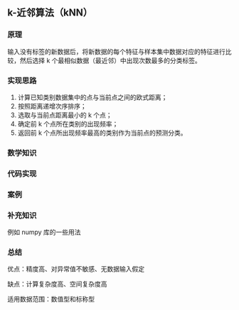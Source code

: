 ## k-近邻算法（kNN）

### 原理

输入没有标签的新数据后，将新数据的每个特征与样本集中数据对应的特征进行比较，然后选择 k 个最相似数据（最近邻）中出现次数最多的分类标签。

### 实现思路

1. 计算已知类别数据集中的点与当前点之间的欧式距离；
2. 按照距离递增次序排序；
3. 选取与当前点距离最小的 k 个点；
4. 确定前 k 个点所在类别的出现频率；
5. 返回前 k 个点所出现频率最高的类别作为当前点的预测分类。

### 数学知识

### 代码实现

### 案例

### 补充知识

例如 numpy 库的一些用法

### 总结

优点：精度高、对异常值不敏感、无数据输入假定

缺点：计算复杂度高、空间复杂度高

适用数据范围：数值型和标称型